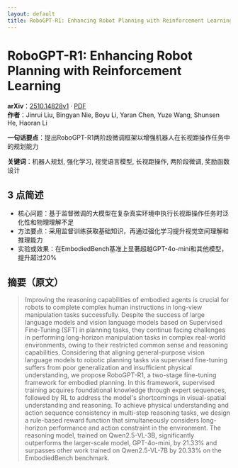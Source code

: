 ```yaml
---
layout: default
title: RoboGPT-R1: Enhancing Robot Planning with Reinforcement Learning
---
```


# RoboGPT-R1: Enhancing Robot Planning with Reinforcement Learning
**arXiv**：[2510.14828v1](https://arxiv.org/abs/2510.14828) · [PDF](https://arxiv.org/pdf/2510.14828.pdf)  
**作者**：Jinrui Liu, Bingyan Nie, Boyu Li, Yaran Chen, Yuze Wang, Shunsen He, Haoran Li  

**一句话要点**：提出RoboGPT-R1两阶段微调框架以增强机器人在长视距操作任务中的规划能力

**关键词**：机器人规划, 强化学习, 视觉语言模型, 长视距操作, 两阶段微调, 奖励函数设计

## 3 点简述
- 核心问题：基于监督微调的大模型在复杂真实环境中执行长视距操作任务时泛化性和物理理解不足
- 方法要点：采用监督训练获取基础知识，再通过强化学习提升视觉空间理解和推理能力
- 实验或效果：在EmbodiedBench基准上显著超越GPT-4o-mini和其他模型，提升超过20%

## 摘要（原文）

> Improving the reasoning capabilities of embodied agents is crucial for robots
> to complete complex human instructions in long-view manipulation tasks
> successfully. Despite the success of large language models and vision language
> models based on Supervised Fine-Tuning (SFT) in planning tasks, they continue
> facing challenges in performing long-horizon manipulation tasks in complex
> real-world environments, owing to their restricted common sense and reasoning
> capabilities. Considering that aligning general-purpose vision language models
> to robotic planning tasks via supervised fine-tuning suffers from poor
> generalization and insufficient physical understanding, we propose RoboGPT-R1,
> a two-stage fine-tuning framework for embodied planning. In this framework,
> supervised training acquires foundational knowledge through expert sequences,
> followed by RL to address the model's shortcomings in visual-spatial
> understanding and reasoning. To achieve physical understanding and action
> sequence consistency in multi-step reasoning tasks, we design a rule-based
> reward function that simultaneously considers long-horizon performance and
> action constraint in the environment. The reasoning model, trained on
> Qwen2.5-VL-3B, significantly outperforms the larger-scale model, GPT-4o-mini,
> by 21.33% and surpasses other work trained on Qwen2.5-VL-7B by 20.33% on the
> EmbodiedBench benchmark.

